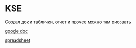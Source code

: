 # KSE

Создал док и таблички, отчет и прочее можно там рисовать

[google doc][1]

[spreadsheet][2]

[1]: https://docs.google.com/document/d/1NzuVw8FuGZ2U7nlToPObPEQay4d6vYQnwL5Gu3XQ89Y/edit?usp=sharing
[2]: https://docs.google.com/spreadsheets/d/1lZkSme48nOQcNxr9wphpnWVwi2ZgBIaOlceptPFOl5Y/edit?usp=sharing
